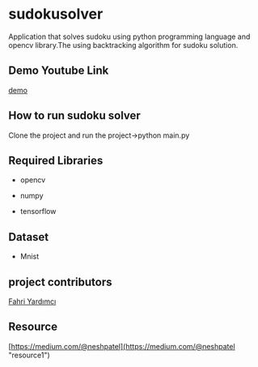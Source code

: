 # sudokusolver

Application that solves sudoku using python programming language and opencv library.The using backtracking algorithm for sudoku solution.

## Demo Youtube Link

[demo](https://www.youtube.com/watch?v=vAqjE539V70&feature=youtu.be)


## How to run sudoku solver
Clone the project and run the project->python main.py


## Required Libraries
* opencv

* numpy

* tensorflow

## Dataset

* Mnist

## project contributors
[Fahri Yardımcı](https://github.com/ffahri)


## Resource
[https://medium.com/@neshpatel](https://medium.com/@neshpatel "resource1")
